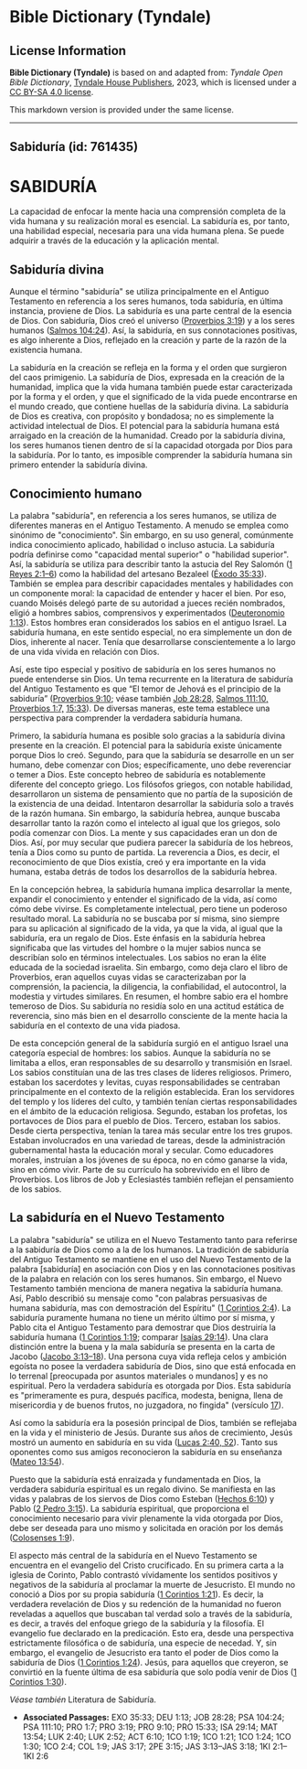 # Bible Dictionary (Tyndale)

## License Information

**Bible Dictionary (Tyndale)** is based on and adapted from: _Tyndale Open Bible Dictionary_, [Tyndale House Publishers](https://tyndaleopenresources.com/), 2023, which is licensed under a [CC BY-SA 4.0 license](https://creativecommons.org/licenses/by-sa/4.0/legalcode.en).

This markdown version is provided under the same license.



--------------------------------

## Sabiduría (id: 761435)

SABIDURÍA
=========

La capacidad de enfocar la mente hacia una comprensión completa de la vida humana y su realización moral es esencial. La sabiduría es, por tanto, una habilidad especial, necesaria para una vida humana plena. Se puede adquirir a través de la educación y la aplicación mental.

Sabiduría divina
----------------

Aunque el término "sabiduría" se utiliza principalmente en el Antiguo Testamento en referencia a los seres humanos, toda sabiduría, en última instancia, proviene de Dios. La sabiduría es una parte central de la esencia de Dios. Con sabiduría, Dios creó el universo ([Proverbios 3:19](https://ref.ly/Prov3:19)) y a los seres humanos ([Salmos 104:24](https://ref.ly/Ps104:24)). Así, la sabiduría, en sus connotaciones positivas, es algo inherente a Dios, reflejado en la creación y parte de la razón de la existencia humana.

La sabiduría en la creación se refleja en la forma y el orden que surgieron del caos primigenio. La sabiduría de Dios, expresada en la creación de la humanidad, implica que la vida humana también puede estar caracterizada por la forma y el orden, y que el significado de la vida puede encontrarse en el mundo creado, que contiene huellas de la sabiduría divina. La sabiduría de Dios es creativa, con propósito y bondadosa; no es simplemente la actividad intelectual de Dios. El potencial para la sabiduría humana está arraigado en la creación de la humanidad. Creado por la sabiduría divina, los seres humanos tienen dentro de sí la capacidad otorgada por Dios para la sabiduría. Por lo tanto, es imposible comprender la sabiduría humana sin primero entender la sabiduría divina.

Conocimiento humano
-------------------

La palabra "sabiduría", en referencia a los seres humanos, se utiliza de diferentes maneras en el Antiguo Testamento. A menudo se emplea como sinónimo de "conocimiento". Sin embargo, en su uso general, comúnmente indica conocimiento aplicado, habilidad o incluso astucia. La sabiduría podría definirse como "capacidad mental superior" o "habilidad superior". Así, la sabiduría se utiliza para describir tanto la astucia del Rey Salomón ([1 Reyes 2:1–6](https://ref.ly/1Kgs2:1-1Kgs2:6)) como la habilidad del artesano Bezaleel ([Éxodo 35:33](https://ref.ly/Exod35:33)). También se emplea para describir capacidades mentales y habilidades con un componente moral: la capacidad de entender y hacer el bien. Por eso, cuando Moisés delegó parte de su autoridad a jueces recién nombrados, eligió a hombres sabios, comprensivos y experimentados ([Deuteronomio 1:13](https://ref.ly/Deut1:13)). Estos hombres eran considerados los sabios en el antiguo Israel. La sabiduría humana, en este sentido especial, no era simplemente un don de Dios, inherente al nacer. Tenía que desarrollarse conscientemente a lo largo de una vida vivida en relación con Dios.

Así, este tipo especial y positivo de sabiduría en los seres humanos no puede entenderse sin Dios. Un tema recurrente en la literatura de sabiduría del Antiguo Testamento es que “El temor de Jehová es el principio de la sabiduría” ([Proverbios 9:10](https://ref.ly/Prov9:10); véase también [Job 28:28,](https://ref.ly/Job28:28) [Salmos 111:10,](https://ref.ly/Ps111:10) [Proverbios 1:7,](https://ref.ly/Prov1:7) [15:33](https://ref.ly/Prov15:33)). De diversas maneras, este tema establece una perspectiva para comprender la verdadera sabiduría humana.

Primero, la sabiduría humana es posible solo gracias a la sabiduría divina presente en la creación. El potencial para la sabiduría existe únicamente porque Dios lo creó. Segundo, para que la sabiduría se desarrolle en un ser humano, debe comenzar con Dios; específicamente, uno debe reverenciar o temer a Dios. Este concepto hebreo de sabiduría es notablemente diferente del concepto griego. Los filósofos griegos, con notable habilidad, desarrollaron un sistema de pensamiento que no partía de la suposición de la existencia de una deidad. Intentaron desarrollar la sabiduría solo a través de la razón humana. Sin embargo, la sabiduría hebrea, aunque buscaba desarrollar tanto la razón como el intelecto al igual que los griegos, solo podía comenzar con Dios. La mente y sus capacidades eran un don de Dios. Así, por muy secular que pudiera parecer la sabiduría de los hebreos, tenía a Dios como su punto de partida. La reverencia a Dios, es decir, el reconocimiento de que Dios existía, creó y era importante en la vida humana, estaba detrás de todos los desarrollos de la sabiduría hebrea.

En la concepción hebrea, la sabiduría humana implica desarrollar la mente, expandir el conocimiento y entender el significado de la vida, así como cómo debe vivirse. Es completamente intelectual, pero tiene un poderoso resultado moral. La sabiduría no se buscaba por sí misma, sino siempre para su aplicación al significado de la vida, ya que la vida, al igual que la sabiduría, era un regalo de Dios. Este énfasis en la sabiduría hebrea significaba que las virtudes del hombre o la mujer sabios nunca se describían solo en términos intelectuales. Los sabios no eran la élite educada de la sociedad israelita. Sin embargo, como deja claro el libro de Proverbios, eran aquellos cuyas vidas se caracterizaban por la comprensión, la paciencia, la diligencia, la confiabilidad, el autocontrol, la modestia y virtudes similares. En resumen, el hombre sabio era el hombre temeroso de Dios. Su sabiduría no residía solo en una actitud estática de reverencia, sino más bien en el desarrollo consciente de la mente hacia la sabiduría en el contexto de una vida piadosa.

De esta concepción general de la sabiduría surgió en el antiguo Israel una categoría especial de hombres: los sabios. Aunque la sabiduría no se limitaba a ellos, eran responsables de su desarrollo y transmisión en Israel. Los sabios constituían una de las tres clases de líderes religiosos. Primero, estaban los sacerdotes y levitas, cuyas responsabilidades se centraban principalmente en el contexto de la religión establecida. Eran los servidores del templo y los líderes del culto, y también tenían ciertas responsabilidades en el ámbito de la educación religiosa. Segundo, estaban los profetas, los portavoces de Dios para el pueblo de Dios. Tercero, estaban los sabios. Desde cierta perspectiva, tenían la tarea más secular entre los tres grupos. Estaban involucrados en una variedad de tareas, desde la administración gubernamental hasta la educación moral y secular. Como educadores morales, instruían a los jóvenes de su época, no en cómo ganarse la vida, sino en cómo vivir. Parte de su currículo ha sobrevivido en el libro de Proverbios. Los libros de Job y Eclesiastés también reflejan el pensamiento de los sabios.

La sabiduría en el Nuevo Testamento
-----------------------------------

La palabra "sabiduría" se utiliza en el Nuevo Testamento tanto para referirse a la sabiduría de Dios como a la de los humanos. La tradición de sabiduría del Antiguo Testamento se mantiene en el uso del Nuevo Testamento de la palabra \[sabiduría] en asociación con Dios y en las connotaciones positivas de la palabra en relación con los seres humanos. Sin embargo, el Nuevo Testamento también menciona de manera negativa la sabiduría humana. Así, Pablo describió su mensaje como "con palabras persuasivas de humana sabiduría, mas con demostración del Espíritu" ([1 Corintios 2:4](https://ref.ly/1Cor2:4)). La sabiduría puramente humana no tiene un mérito último por sí misma, y Pablo cita el Antiguo Testamento para demostrar que Dios destruiría la sabiduría humana ([1 Corintios 1:19](https://ref.ly/1Cor1:19); comparar [Isaías 29:14](https://ref.ly/Isa29:14)). Una clara distinción entre la buena y la mala sabiduría se presenta en la carta de Jacobo ([Jacobo 3:13–18](https://ref.ly/Jas3:13-Jas3:18)). Una persona cuya vida refleja celos y ambición egoísta no posee la verdadera sabiduría de Dios, sino que está enfocada en lo terrenal \[preocupada por asuntos materiales o mundanos] y es no espiritual. Pero la verdadera sabiduría es otorgada por Dios. Esta sabiduría es "primeramente es pura, después pacífica, modesta, benigna, llena de misericordia y de buenos frutos, no juzgadora, no fingida" (versículo [17](https://ref.ly/Jas3:17)).

Así como la sabiduría era la posesión principal de Dios, también se reflejaba en la vida y el ministerio de Jesús. Durante sus años de crecimiento, Jesús mostró un aumento en sabiduría en su vida ([Lucas 2:40, 52](https://ref.ly/Luke2:40,Luke2:52)). Tanto sus oponentes como sus amigos reconocieron la sabiduría en su enseñanza ([Mateo 13:54](https://ref.ly/Matt13:54)).

Puesto que la sabiduría está enraizada y fundamentada en Dios, la verdadera sabiduría espiritual es un regalo divino. Se manifiesta en las vidas y palabras de los siervos de Dios como Esteban ([Hechos 6:10](https://ref.ly/Acts6:10)) y Pablo ([2 Pedro 3:15](https://ref.ly/2Pet3:15)). La sabiduría espiritual, que proporciona el conocimiento necesario para vivir plenamente la vida otorgada por Dios, debe ser deseada para uno mismo y solicitada en oración por los demás ([Colosenses 1:9](https://ref.ly/Col1:9)).

El aspecto más central de la sabiduría en el Nuevo Testamento se encuentra en el evangelio del Cristo crucificado. En su primera carta a la iglesia de Corinto, Pablo contrastó vívidamente los sentidos positivos y negativos de la sabiduría al proclamar la muerte de Jesucristo. El mundo no conoció a Dios por su propia sabiduría ([1 Corintios 1:21](https://ref.ly/1Cor1:21)). Es decir, la verdadera revelación de Dios y su redención de la humanidad no fueron reveladas a aquellos que buscaban tal verdad solo a través de la sabiduría, es decir, a través del enfoque griego de la sabiduría y la filosofía. El evangelio fue declarado en la predicación. Esto era, desde una perspectiva estrictamente filosófica o de sabiduría, una especie de necedad. Y, sin embargo, el evangelio de Jesucristo era tanto el poder de Dios como la sabiduría de Dios ([1 Corintios 1:24](https://ref.ly/1Cor1:24)). Jesús, para aquellos que creyeron, se convirtió en la fuente última de esa sabiduría que solo podía venir de Dios ([1 Corintios 1:30](https://ref.ly/1Cor1:30)).

*Véase también* Literatura de Sabiduría.

* **Associated Passages:** EXO 35:33; DEU 1:13; JOB 28:28; PSA 104:24; PSA 111:10; PRO 1:7; PRO 3:19; PRO 9:10; PRO 15:33; ISA 29:14; MAT 13:54; LUK 2:40; LUK 2:52; ACT 6:10; 1CO 1:19; 1CO 1:21; 1CO 1:24; 1CO 1:30; 1CO 2:4; COL 1:9; JAS 3:17; 2PE 3:15; JAS 3:13–JAS 3:18; 1KI 2:1–1KI 2:6

